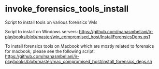 # invoke_forensics_tools_install

Script to install tools on various forensics VMs


Script to install on Windows servers: https://github.com/manasmbellani/ir-playbooks/blob/master/win_compromised_host/InstallForensicsDeps.ps1

To install forensics tools on Macbook which are mostly related to forensics for macbook, please see the following script: https://github.com/manasmbellani/ir-playbooks/blob/master/mac_compromised_host/install_forensics_deps.sh
